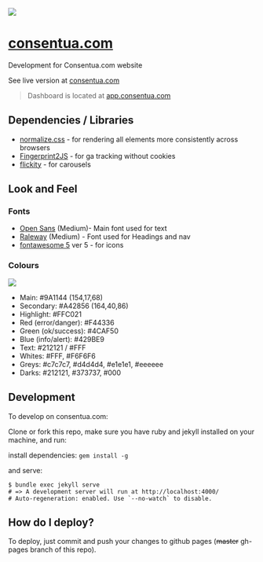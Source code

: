 ![](http://consentua.com/imgs/logo/consentua-logo-colour.png)
# [consentua.com](http://consentua.com/)
Development for Consentua.com website

See live version at [consentua.com](http://consentua.com/)

> Dashboard is located at [app.consentua.com](https://app.consentua.com/)

## Dependencies / Libraries

* [normalize.css](https://necolas.github.io/normalize.css/) - for rendering all elements more consistently across browsers
* [Fingerprint2JS](http://scrollmagic.io/) - for ga tracking without cookies
* [flickity](https://flickity.metafizzy.co) - for carousels

## Look and Feel

### Fonts

* [Open Sans](https://fonts.google.com/selection?selection.family=Open+Sans|Raleway) (Medium)- Main font used for text
* [Raleway](https://fonts.google.com/selection?selection.family=Open+Sans|Raleway) (Medium) - Font used for Headings and nav
* [fontawesome 5](http://fontawesome.com/) ver 5 - for icons

### Colours


![](https://coolors.co/export/png/212121-7f0e38-9a1144-e1e1e1-FFC021)

* Main: #9A1144 (154,17,68)
* Secondary: #A42856 (164,40,86)
* Highlight: #FFC021
* Red (error/danger): #F44336
* Green (ok/success): #4CAF50
* Blue (info/alert): #429BE9
* Text: #212121 / #FFF
* Whites: #FFF, #F6F6F6
* Greys: #c7c7c7, #d4d4d4, #e1e1e1, #eeeeee
* Darks: #212121, #373737, #000

## Development

To develop on consentua.com:

Clone or fork this repo,
make sure you have ruby and jekyll installed on your machine, and run:

install dependencies:
` gem install -g `

and serve: 
```
$ bundle exec jekyll serve
# => A development server will run at http://localhost:4000/
# Auto-regeneration: enabled. Use `--no-watch` to disable.
```

## How do I deploy?

To deploy, just commit and push your changes to github pages (~~master~~ gh-pages branch of this repo).
